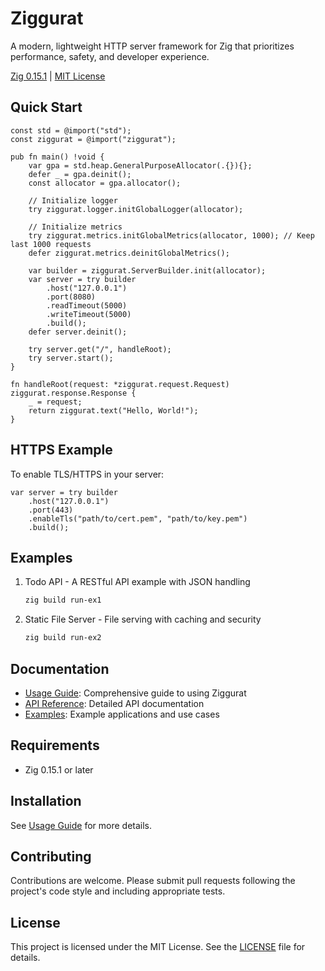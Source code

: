 # Ziggurat

A modern, lightweight HTTP server framework for Zig that prioritizes performance, safety, and developer experience.

[Zig 0.15.1](https://ziglang.org) | [MIT License](LICENSE)


## Quick Start

```zig
const std = @import("std");
const ziggurat = @import("ziggurat");

pub fn main() !void {
    var gpa = std.heap.GeneralPurposeAllocator(.{}){};
    defer _ = gpa.deinit();
    const allocator = gpa.allocator();

    // Initialize logger
    try ziggurat.logger.initGlobalLogger(allocator);
    
    // Initialize metrics
    try ziggurat.metrics.initGlobalMetrics(allocator, 1000); // Keep last 1000 requests
    defer ziggurat.metrics.deinitGlobalMetrics();

    var builder = ziggurat.ServerBuilder.init(allocator);
    var server = try builder
        .host("127.0.0.1")
        .port(8080)
        .readTimeout(5000)
        .writeTimeout(5000)
        .build();
    defer server.deinit();

    try server.get("/", handleRoot);
    try server.start();
}

fn handleRoot(request: *ziggurat.request.Request) ziggurat.response.Response {
    _ = request;
    return ziggurat.text("Hello, World!");
}
```

## HTTPS Example

To enable TLS/HTTPS in your server:

```zig
var server = try builder
    .host("127.0.0.1")
    .port(443)
    .enableTls("path/to/cert.pem", "path/to/key.pem")
    .build();
```

## Examples

1. Todo API - A RESTful API example with JSON handling

   ```bash
   zig build run-ex1
   ```

2. Static File Server - File serving with caching and security

   ```bash
   zig build run-ex2
   ```

## Documentation

- [Usage Guide](docs/usage.md): Comprehensive guide to using Ziggurat
- [API Reference](docs/api-reference.md): Detailed API documentation
- [Examples](examples/): Example applications and use cases

## Requirements

- Zig 0.15.1 or later

## Installation

See [Usage Guide](docs/usage.md#installation) for more details.

## Contributing

Contributions are welcome. Please submit pull requests following the project's code style and including appropriate tests.

## License

This project is licensed under the MIT License. See the [LICENSE](LICENSE) file for details.

